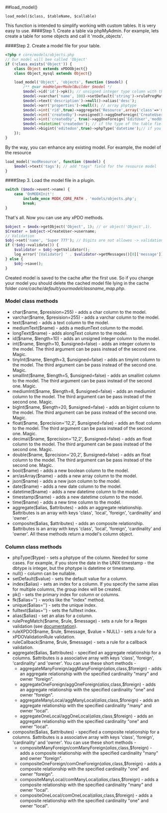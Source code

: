##load_model()

```load_model($class, $tableName, $callable)```    

This function is intended to simplify working with custom tables. It is very easy to use.
####Step 1. Create a table via phpMyAdmin.
For example, lets create a table for some objects and call it 'modx_objects'. 

####Step 2. Create a model file for your table.
```php
<?php # core/models/objects.php
// Our model will bee called 'Object'
if (!class_exists('Object')) {
    class Object extends xPDOObject{}
    class Object_mysql extends Object{}

    load_model('Object', 'objects', function ($model) {
        /** @var modHelperModelBuilder $model */
        $model->id('id')->pk(); // unsigned integer type column with the primary index.
        $model->varchar('name', 100)->setDefault('string')->rulePregMatch('invalid','/^[a-zA-Z\s]+$/','You can not use digits in the name!');
        $model->text('description')->null()->alias('desc');
        $model->arr('properties')->null(); // array phptype
        $model->int('rid',true)->aggregate('Resource',array('class'=>'modResource','foreign'=>'id','cardinality'=>'one', 'owner'=>'foreign'))->index();
        $model->int('createdby')->unsigned()->aggOneForeign('CreateUser','modUser','id')->index(); 
        $model->int('createdby', true)->aggOneForeign('EditUser','modUser','id')->index(); 
        $model->datetime('createdon'); // if the type of the table field is datetime or timestamp.
        $model->bigint('editedon',true)->phpType('datetime');// if you store the date in the UNIX format.
    });
}
```
By the way, you can enhance any existing model. For example, the model of the resource
```php
load_model('modResource', function ($model) {
    $model->text('tags'); // add "tags" field for the resource model
}
```
####Step 3. Load the model file in a plugin.
```php
switch ($modx->event->name) {
	case 'OnMODXInit':
	    include_once MODX_CORE_PATH . 'models/objects.php';
		break;
}
```
That's all. Now you can use any xPDO methods.
```php
$object = $modx->getObject('Object', 1); // or object('Object',1).
$Creater = $object->CreateUser->username;
// Validation
$obj->set('name', 'Super 777'); // Digits are not allowes -> validation error
if (!$obj->validate()) {
    $validator = $obj->getValidator();
    log_error('[Validator] ' . $validator->getMessages()[0]['message']);
} else {
	$obj->save();
}
```
Created model is saved to the cache after the first use. So if you change your model you should delete the cached model file lying in the cache folder *core/cache/default/yourmodelclassname_map.php*. 

### Model class methods
* char($name, $presision=255) - adds a char column to the model. 
* varchar($name, $presision=255) - adds a varchar column to the model.
* text($name) - adds a text column to the model.
* mediumText($name) - adds a mediumText column to the model.
* longText($name) - adds alongText column to the model.
* id($name, $length=10) - adds an unsigned integer column to the model.
* int($name, $length=10, $unsigned=false) - adds an integer column to the model. The third argument can be pass instead of the second one. Magic. 
* tinyInt($name, $length=3, $unsigned=false) - adds an timyint column to the model. The third argument can be pass instead of the second one. Magic. 
* smallInt($name, $length=5, $unsigned=false) - adds an smallint column to the model. The third argument can be pass instead of the second one. Magic. 
* mediumInt($name, $length=8, $unsigned=false) - adds an mediumint column to the model. The third argument can be pass instead of the second one. Magic. 
* bigInt($name, $length=20, $unsigned=false) - adds an bigint column to the model. The third argument can be pass instead of the second one. Magic. 
* float($name, $precision='12,2', $unsigned=false) - adds an float column to the model. The third argument can be pass instead of the second one. Magic. 
* decimal($name, $precision='12,2', $unsigned=false) - adds an float column to the model. The third argument can be pass instead of the second one. Magic. 
* double($name, $precision='20,2', $unsigned=false) - adds an float column to the model. The third argument can be pass instead of the second one. Magic. 
* bool($name) - adds a new boolean column to the model. 
* arr/asArray($name) - adds a new array column to the model.
* json($name) - adds a new json column to the model.
* date($name) - adds a new date column to the model.
* datetime($name) - adds a new datetime column to the model.
* timestamp($name) - adds a new datetime column to the model.
* time($name) - adds a new time column to the model.
* aggregate($alias, $attributes) - adds an aggregate relationship. $attributes is an array with keys 'class', 'local', 'foreign', 'cardinality' and 'owner'.
* composite($alias, $attributes) - adds an composite relationship. $attributes is an array with keys 'class', 'local', 'foreign', 'cardinality' and 'owner'.
All these methods return a model's column object.

### Column class methods
* phpType($type) - sets a phptype of the column. Needed for some cases. For example, if you store the date in the UNIX timestamp - the dbtype is integer, but the phptype is datetime or timestamp. 
* null() - column can be nullable.
* setDefault($value) - sets the default value for a column.
* index($alias) - sets an index for a column. If you specify the same alias for multiple columns, the group index will be created.
* pk() - sets the primary index for column or columns.
* fk($alias='') - works like the "index" method.
* unique($alias='') - sets the unique index.
* fulltext($alias='') - sets the fulltext index.
* alias($alias) - set an alias for a column.
* rulePregMatch($name, $rule, $message) - sets a rule for a Regex validation (see [documentation](https://docs.modx.com/xpdo/2.x/getting-started/creating-a-model-with-xpdo/defining-a-schema/validation-rules-in-your-schema)).
* ruleXPDO($name, $rule, $message, $value = NULL) - sets a rule for a xPDOValidationRule validation.
* ruleCallback($name, $rule, $message) - sets a rule for a callback validation.
* aggregate($alias, $attributes) - specified an aggregate relationship for a columns. $attributes is a associative array with keys 'class', 'foreign', 'cardinality' and 'owner'. You can use these short methods - 
	* aggregateManyForeign/aggManyForeign($alias,$class,$foreign) - adds an aggregate relationship with the specified cardinality "many" and owner "foreign".
	* aggregateOneForeign/aggOneForeign($alias,$class,$foreign) - adds an aggregate relationship with the specified cardinality "one" and owner "foreign".
	* aggregateManyLocal/aggManyLocal($alias,$class,$foreign) - adds an aggregate relationship with the specified cardinality "many" and owner "local".
	* aggregateOneLocal/aggOneLocal($alias,$class,$foreign) - adds an aggregate relationship with the specified cardinality "one" and owner "local".
* composite($alias, $attributes) - specified a composite relationship for a columns. $attributes is a associative array with keys 'class', 'foreign', 'cardinality' and 'owner'. You can use these short methods - 
	* compositeManyForeign/comManyForeign($alias,$class,$foreign) - adds a composite relationship with the specified cardinality "many" and owner "foreign".
	* compositeOneForeign/comOneForeign($alias,$class,$foreign) - adds a composite relationship with the specified cardinality "one" and owner "foreign".
	* compositeManyLocal/comManyLocal($alias,$class,$foreign) - adds a composite relationship with the specified cardinality "many" and owner "local".
	* compositeOneLocal/comOneLocal($alias,$class,$foreign) - adds a composite relationship with the specified cardinality "one" and owner "local".